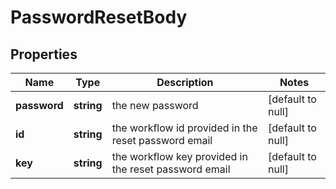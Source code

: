 # PasswordResetBody

## Properties
Name | Type | Description | Notes
------------ | ------------- | ------------- | -------------
**password** | **string** | the new password | [default to null]
**id** | **string** | the workflow id provided in the reset password email | [default to null]
**key** | **string** | the workflow key provided in the reset password email | [default to null]


